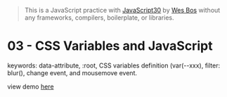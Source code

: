 > This is a JavaScript practice with [JavaScript30](https://javascript30.com/) by [Wes Bos](https://github.com/wesbos) without any frameworks, compilers, boilerplate, or libraries.

# 03 - CSS Variables and JavaScript
keywords: data-attribute, :root, CSS variables definition (var(--xxx), filter: blur(), change event, and mousemove event.

view demo [here](https://gnovo.github.io/JS30/03-CSS_Variables_and_JavaScript/index.html)